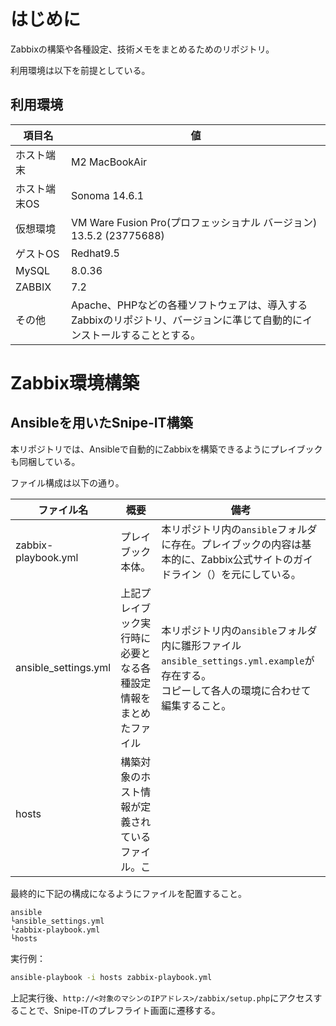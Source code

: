 # はじめに

Zabbixの構築や各種設定、技術メモをまとめるためのリポジトリ。

利用環境は以下を前提としている。

## 利用環境

| 項目名       | 値                                                                                                                          |
| ------------ | --------------------------------------------------------------------------------------------------------------------------- |
| ホスト端末   | M2 MacBookAir                                                                                                               |
| ホスト端末OS | Sonoma 14.6.1                                                                                                               |
| 仮想環境     | VM Ware Fusion Pro(プロフェッショナル バージョン) 13.5.2 (23775688)                                                         |
| ゲストOS     | Redhat9.5                                                                                                                   |
| MySQL        | 8.0.36                                                                                                                      |
| ZABBIX       | 7.2                                                                                                                         |
| その他       | Apache、PHPなどの各種ソフトウェアは、導入するZabbixのリポジトリ、バージョンに準じて自動的にインストールすることとする。<br> |

# Zabbix環境構築

## Ansibleを用いたSnipe-IT構築

本リポジトリでは、Ansibleで自動的にZabbixを構築できるようにプレイブックも同梱している。

ファイル構成は以下の通り。

| ファイル名           | 概要                                                             | 備考                                                                                                                                        |
| -------------------- | ---------------------------------------------------------------- | ------------------------------------------------------------------------------------------------------------------------------------------- |
| zabbix-playbook.yml  | プレイブック本体。                                               | 本リポジトリ内の`ansible`フォルダに存在。プレイブックの内容は基本的に、Zabbix公式サイトのガイドライン（）を元にしている。                                                                                                   |
| ansible_settings.yml | 上記プレイブック実行時に必要となる各種設定情報をまとめたファイル | 本リポジトリ内の`ansible`フォルダ内に雛形ファイル`ansible_settings.yml.example`が存在する。<br>コピーして各人の環境に合わせて編集すること。 |
| hosts                | 構築対象のホスト情報が定義されているファイル。こ                 |                                                                                                                                             |

最終的に下記の構成になるようにファイルを配置すること。

```
ansible
└ansible_settings.yml
└zabbix-playbook.yml
└hosts
```

実行例：
```bash
ansible-playbook -i hosts zabbix-playbook.yml
```

上記実行後、`http://<対象のマシンのIPアドレス>/zabbix/setup.php`にアクセスすることで、Snipe-ITのプレフライト画面に遷移する。


